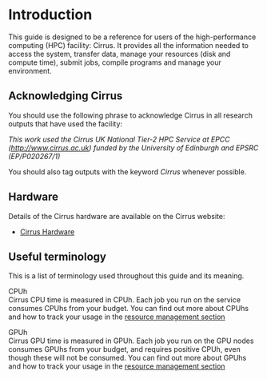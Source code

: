 # Introduction

This guide is designed to be a reference for users of the
high-performance computing (HPC) facility: Cirrus. It provides all the
information needed to access the system, transfer data, manage your
resources (disk and compute time), submit jobs, compile programs and
manage your environment.

## Acknowledging Cirrus

You should use the following phrase to acknowledge Cirrus in all
research outputs that have used the facility:

*This work used the Cirrus UK National Tier-2 HPC Service at EPCC
(http://www.cirrus.ac.uk) funded by the University of Edinburgh and
EPSRC (EP/P020267/1)*

You should also tag outputs with the keyword *Cirrus* whenever possible.

## Hardware

Details of the Cirrus hardware are available on the Cirrus website:

- [Cirrus Hardware](http://www.cirrus.ac.uk/about/hardware.html)

## Useful terminology

This is a list of terminology used throughout this guide and its
meaning.

CPUh  
Cirrus CPU time is measured in CPUh. Each job you run on the service
consumes CPUhs from your budget. You can find out more about CPUhs and
how to track your usage in the [resource management section](../resource_management)

GPUh  
Cirrus GPU time is measured in GPUh. Each job you run on the GPU nodes
consumes GPUhs from your budget, and requires positive CPUh, even though
these will not be consumed. You can find out more about GPUhs and how to
track your usage in the [resource management section](../resource_management)
